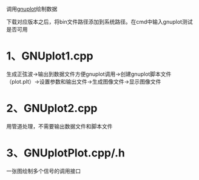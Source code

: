 调用[gnuplot](https://sourceforge.net/projects/gnuplot/)绘制数据

下载对应版本之后，将bin文件路径添加到系统路径。在cmd中输入gnuplot测试是否可用

# 1、GNUplot1.cpp

生成正弦波->输出到数据文件方便gnuplot调用->创建gnuplot脚本文件（plot.plt）->设置参数和输出文件->生成图像文件->显示图像文件

# 2、GNUplot2.cpp

用管道处理，不需要输出数据文件和脚本文件

# 3、GNUplotPlot.cpp/.h

一张图绘制多个信号的调用接口

